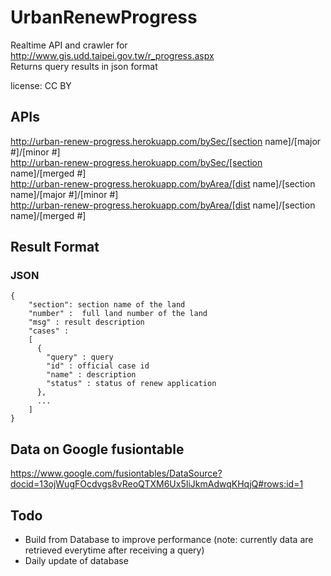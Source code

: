 UrbanRenewProgress
=================
  Realtime API and crawler for http://www.gis.udd.taipei.gov.tw/r_progress.aspx<br/>
  Returns query results in json format
 
  license: CC BY

APIs 
------------------
  http://urban-renew-progress.herokuapp.com/bySec/[section name]/[major #]/[minor #] <br />
  http://urban-renew-progress.herokuapp.com/bySec/[section name]/[merged #] <br />
  http://urban-renew-progress.herokuapp.com/byArea/[dist name]/[section name]/[major #]/[minor #] <br />
  http://urban-renew-progress.herokuapp.com/byArea/[dist name]/[section name]/[merged #] <br />

Result Format
------------------
### JSON
    {
        "section": section name of the land
        "number" :  full land number of the land
        "msg" : result description
        "cases" :
        [
          {
            "query" : query
            "id" : official case id
            "name" : description
            "status" : status of renew application
          },
          ...
        ]
    }


Data on Google fusiontable
------------------
https://www.google.com/fusiontables/DataSource?docid=13ojWugFOcdvgs8vReoQTXM6Ux5IiJkmAdwqKHqjQ#rows:id=1



Todo
------------------
  - Build from Database to improve performance (note: currently data are retrieved everytime after receiving a query)
  - Daily update of database
